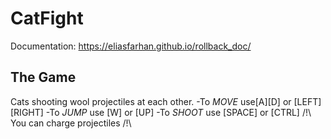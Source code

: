 # CatFight

Documentation: https://eliasfarhan.github.io/rollback_doc/ 

## The Game
Cats shooting wool projectiles at each other.
-To *MOVE* use[A][D] or [LEFT][RIGHT]
-To *JUMP* use [W] or [UP]
-To *SHOOT* use [SPACE] or [CTRL]
/!\ You can charge projectiles /!\
